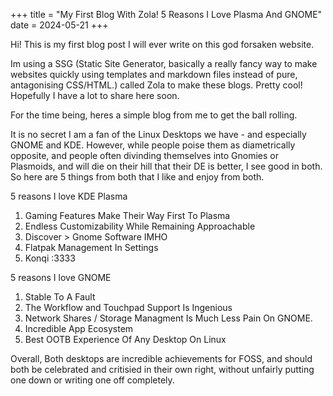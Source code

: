 +++
title = "My First Blog With Zola! 5 Reasons I Love Plasma And GNOME"
date = 2024-05-21
+++

Hi! This is my first blog post I will ever write on this god forsaken website. 

Im using a SSG (Static Site Generator, basically a really fancy way to make websites quickly using templates and markdown files instead of pure, antagonising CSS/HTML.) called Zola to make these blogs. Pretty cool! Hopefully I have a lot to share here soon.

For the time being, heres a simple blog from me to get the ball rolling. 

It is no secret I am a fan of the Linux Desktops we have - and especially GNOME and KDE. However, while people poise them as diametrically opposite, and people often divinding themselves into Gnomies or Plasmoids, and will die on their hill that their DE is better, I see good in both. So here are 5 things from both that I like and enjoy from both.

5 reasons I love KDE Plasma 
<ol>
    <li>Gaming Features Make Their Way First To Plasma </li>
    <li>Endless Customizability While Remaining Approachable </li>
    <li>Discover > Gnome Software IMHO </li>
    <li>Flatpak Management In Settings </li>
    <li>Konqi :3333 </li>
</ol>

5 reasons I love GNOME
<ol>
    <li>Stable To A Fault </li>
    <li>The Workflow and Touchpad Support Is Ingenious </li>
    <li>Network Shares / Storage Managment Is Much Less Pain On GNOME. </li>
    <li>Incredible App Ecosystem </li> 
    <li>Best OOTB Experience Of Any Desktop On Linux </li>
</ol>
Overall, Both desktops are incredible achievements for FOSS, and should both be celebrated and critisied in their own right, without unfairly putting one down or writing one off completely.